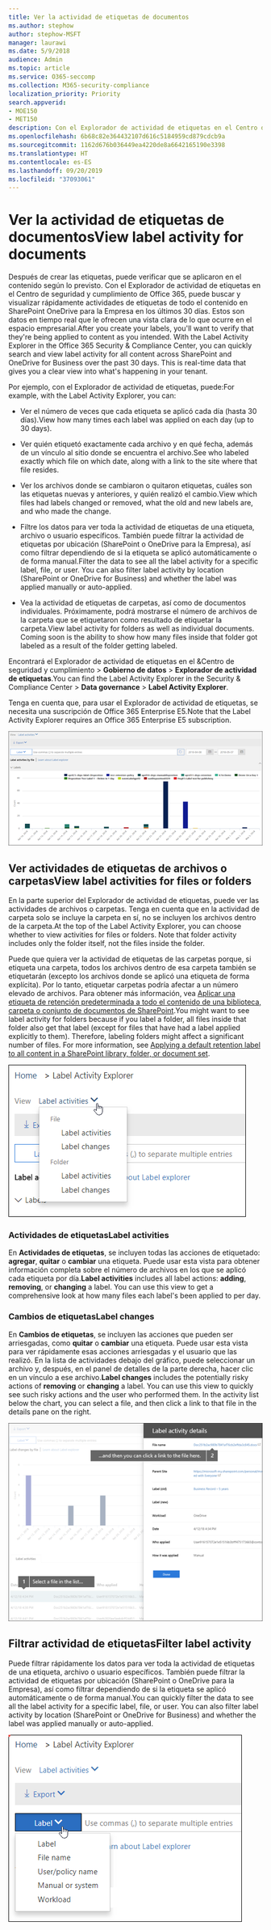 ```yaml
---
title: Ver la actividad de etiquetas de documentos
ms.author: stephow
author: stephow-MSFT
manager: laurawi
ms.date: 5/9/2018
audience: Admin
ms.topic: article
ms.service: O365-seccomp
ms.collection: M365-security-compliance
localization_priority: Priority
search.appverid:
- MOE150
- MET150
description: Con el Explorador de actividad de etiquetas en el Centro de seguridad y cumplimiento de Office 365, puede buscar y visualizar rápidamente actividades de etiquetas de todo el contenido en SharePoint OneDrive para la Empresa en los últimos 30 días. Estos son datos en tiempo real que le ofrecen una vista clara de lo que ocurre en el espacio empresarial.
ms.openlocfilehash: 6b68c82e364432107d616c5184959cd879cdcb9a
ms.sourcegitcommit: 1162d676b036449ea4220de8a6642165190e3398
ms.translationtype: HT
ms.contentlocale: es-ES
ms.lasthandoff: 09/20/2019
ms.locfileid: "37093061"
---
```

# <a name="view-label-activity-for-documents"></a><span data-ttu-id="5c204-104">Ver la actividad de etiquetas de documentos</span><span class="sxs-lookup"><span data-stu-id="5c204-104">View label activity for documents</span></span>

<span data-ttu-id="5c204-p102">Después de crear las etiquetas, puede verificar que se aplicaron en el contenido según lo previsto. Con el Explorador de actividad de etiquetas en el Centro de seguridad y cumplimiento de Office 365, puede buscar y visualizar rápidamente actividades de etiquetas de todo el contenido en SharePoint OneDrive para la Empresa en los últimos 30 días. Estos son datos en tiempo real que le ofrecen una vista clara de lo que ocurre en el espacio empresarial.</span><span class="sxs-lookup"><span data-stu-id="5c204-p102">After you create your labels, you'll want to verify that they're being applied to content as you intended. With the Label Activity Explorer in the Office 365 Security &amp; Compliance Center, you can quickly search and view label activity for all content across SharePoint and OneDrive for Business over the past 30 days. This is real-time data that gives you a clear view into what's happening in your tenant.</span></span>
  
<span data-ttu-id="5c204-108">Por ejemplo, con el Explorador de actividad de etiquetas, puede:</span><span class="sxs-lookup"><span data-stu-id="5c204-108">For example, with the Label Activity Explorer, you can:</span></span>
  
- <span data-ttu-id="5c204-109">Ver el número de veces que cada etiqueta se aplicó cada día (hasta 30 días).</span><span class="sxs-lookup"><span data-stu-id="5c204-109">View how many times each label was applied on each day (up to 30 days).</span></span>
    
- <span data-ttu-id="5c204-110">Ver quién etiquetó exactamente cada archivo y en qué fecha, además de un vínculo al sitio donde se encuentra el archivo.</span><span class="sxs-lookup"><span data-stu-id="5c204-110">See who labeled exactly which file on which date, along with a link to the site where that file resides.</span></span>
    
- <span data-ttu-id="5c204-111">Ver los archivos donde se cambiaron o quitaron etiquetas, cuáles son las etiquetas nuevas y anteriores, y quién realizó el cambio.</span><span class="sxs-lookup"><span data-stu-id="5c204-111">View which files had labels changed or removed, what the old and new labels are, and who made the change.</span></span>
    
- <span data-ttu-id="5c204-p103">Filtre los datos para ver toda la actividad de etiquetas de una etiqueta, archivo o usuario específicos. También puede filtrar la actividad de etiquetas por ubicación (SharePoint o OneDrive para la Empresa), así como filtrar dependiendo de si la etiqueta se aplicó automáticamente o de forma manual.</span><span class="sxs-lookup"><span data-stu-id="5c204-p103">Filter the data to see all the label activity for a specific label, file, or user. You can also filter label activity by location (SharePoint or OneDrive for Business) and whether the label was applied manually or auto-applied.</span></span>
    
- <span data-ttu-id="5c204-p104">Vea la actividad de etiquetas de carpetas, así como de documentos individuales. Próximamente, podrá mostrarse el número de archivos de la carpeta que se etiquetaron como resultado de etiquetar la carpeta.</span><span class="sxs-lookup"><span data-stu-id="5c204-p104">View label activity for folders as well as individual documents. Coming soon is the ability to show how many files inside that folder got labeled as a result of the folder getting labeled.</span></span>
    
<span data-ttu-id="5c204-116">Encontrará el Explorador de actividad de etiquetas en el &amp;Centro de seguridad y cumplimiento > **Gobierno de datos** > **Explorador de actividad de etiquetas**.</span><span class="sxs-lookup"><span data-stu-id="5c204-116">You can find the Label Activity Explorer in the Security &amp; Compliance Center > **Data governance** > **Label Activity Explorer**.</span></span>
  
<span data-ttu-id="5c204-117">Tenga en cuenta que, para usar el Explorador de actividad de etiquetas, se necesita una suscripción de Office 365 Enterprise E5.</span><span class="sxs-lookup"><span data-stu-id="5c204-117">Note that the Label Activity Explorer requires an Office 365 Enterprise E5 subscription.</span></span>
  
![Explorador de actividad de etiquetas](media/671ca0cd-1457-40b4-9917-b663360afd95.png)
  
## <a name="view-label-activities-for-files-or-folders"></a><span data-ttu-id="5c204-119">Ver actividades de etiquetas de archivos o carpetas</span><span class="sxs-lookup"><span data-stu-id="5c204-119">View label activities for files or folders</span></span>

<span data-ttu-id="5c204-p105">En la parte superior del Explorador de actividad de etiquetas, puede ver las actividades de archivos o carpetas. Tenga en cuenta que en la actividad de carpeta solo se incluye la carpeta en sí, no se incluyen los archivos dentro de la carpeta.</span><span class="sxs-lookup"><span data-stu-id="5c204-p105">At the top of the Label Activity Explorer, you can choose whether to view activities for files or folders. Note that folder activity includes only the folder itself, not the files inside the folder.</span></span>
  
<span data-ttu-id="5c204-p106">Puede que quiera ver la actividad de etiquetas de las carpetas porque, si etiqueta una carpeta, todos los archivos dentro de esa carpeta también se etiquetarán (excepto los archivos donde se aplicó una etiqueta de forma explícita). Por lo tanto, etiquetar carpetas podría afectar a un número elevado de archivos. Para obtener más información, vea [Aplicar una etiqueta de retención predeterminada a todo el contenido de una biblioteca, carpeta o conjunto de documentos de SharePoint](labels.md#applying-a-default-retention-label-to-all-content-in-a-sharepoint-library-folder-or-document-set).</span><span class="sxs-lookup"><span data-stu-id="5c204-p106">You might want to see label activity for folders because if you label a folder, all files inside that folder also get that label (except for files that have had a label applied explicitly to them). Therefore, labeling folders might affect a significant number of files. For more information, see [Applying a default retention label to all content in a SharePoint library, folder, or document set](labels.md#applying-a-default-retention-label-to-all-content-in-a-sharepoint-library-folder-or-document-set).</span></span>
  
![Menú desplegable donde se muestran actividades de etiquetas de archivos y carpetas](media/11030584-f52d-49eb-86f3-7ead16a3b704.png)
  
### <a name="label-activities"></a><span data-ttu-id="5c204-126">Actividades de etiquetas</span><span class="sxs-lookup"><span data-stu-id="5c204-126">Label activities</span></span>

 <span data-ttu-id="5c204-p107">En **Actividades de etiquetas**, se incluyen todas las acciones de etiquetado: **agregar**, **quitar** o **cambiar** una etiqueta. Puede usar esta vista para obtener información completa sobre el número de archivos en los que se aplicó cada etiqueta por día.</span><span class="sxs-lookup"><span data-stu-id="5c204-p107">**Label activities** includes all label actions: **adding**, **removing**, or **changing** a label. You can use this view to get a comprehensive look at how many files each label's been applied to per day.</span></span> 
  
### <a name="label-changes"></a><span data-ttu-id="5c204-129">Cambios de etiquetas</span><span class="sxs-lookup"><span data-stu-id="5c204-129">Label changes</span></span>

 <span data-ttu-id="5c204-p108">En **Cambios de etiquetas**, se incluyen las acciones que pueden ser arriesgadas, como **quitar** o **cambiar** una etiqueta. Puede usar esta vista para ver rápidamente esas acciones arriesgadas y el usuario que las realizó. En la lista de actividades debajo del gráfico, puede seleccionar un archivo y, después, en el panel de detalles de la parte derecha, hacer clic en un vínculo a ese archivo.</span><span class="sxs-lookup"><span data-stu-id="5c204-p108">**Label changes** includes the potentially risky actions of **removing** or **changing** a label. You can use this view to quickly see such risky actions and the user who performed them. In the activity list below the chart, you can select a file, and then click a link to that file in the details pane on the right.</span></span> 
  
![Panel de detalles para actividad de etiquetas](media/eb580fd4-b5be-4fda-9ba5-c1256777310d.png)
  
## <a name="filter-label-activity"></a><span data-ttu-id="5c204-134">Filtrar actividad de etiquetas</span><span class="sxs-lookup"><span data-stu-id="5c204-134">Filter label activity</span></span>

<span data-ttu-id="5c204-p109">Puede filtrar rápidamente los datos para ver toda la actividad de etiquetas de una etiqueta, archivo o usuario específicos. También puede filtrar la actividad de etiquetas por ubicación (SharePoint o OneDrive para la Empresa), así como filtrar dependiendo de si la etiqueta se aplicó automáticamente o de forma manual.</span><span class="sxs-lookup"><span data-stu-id="5c204-p109">You can quickly filter the data to see all the label activity for a specific label, file, or user. You can also filter label activity by location (SharePoint or OneDrive for Business) and whether the label was applied manually or auto-applied.</span></span>
  
![Filtros para actividad de etiquetas](media/9de92985-120f-48b4-96a7-ef7ec8a71ff0.png)
  

